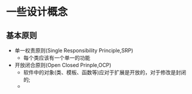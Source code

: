 # 一些设计概念
## 基本原则
- 单一权责原则(Single Responsibility Principle,SRP)
  - 每个类应该有一个单一的功能
- 开放闭合原则(Open Closed Prinple,OCP)
  - 软件中的对象(类、模板、函数等)应对于扩展是开放的，对于修改是封闭的;
  -  
